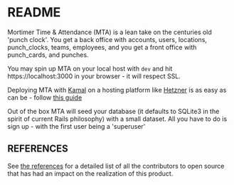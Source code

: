 # README

Mortimer Time & Attendance (MTA) is a lean take on the centuries old 'punch clock'. You get a back office
with accounts, users, locations, punch_clocks, teams, employees, and you get a front office with
punch_cards, and punches.

You may spin up MTA on your local host with `dev` and hit https://localhost:3000 in your browser - it will
respect SSL.

Deploying MTA with [Kamal](https://kamal-deploy.org/) on a hosting platform like [Hetzner](https://hetzner.com) is
as easy as can be - follow [this guide](https://dev.to/adrienpoly/deploying-a-rails-app-with-mrsk-on-hetzner-a-beginners-guide-39kp)

Out of the box MTA will seed your database (it defaults to SQLite3 in the spirit of current Rails philosophy) with a
small dataset. All you have to do is sign up - with the first user being a 'superuser'

## REFERENCES

See [the references](REFERENCES.md) for a detailed list of all the contributors to open source that has had an impact on the
realization of this product.